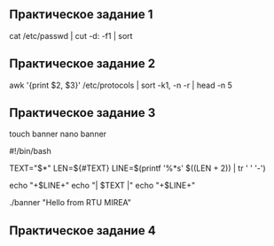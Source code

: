 Практическое задание 1
----------------------------

cat /etc/passwd | cut -d: -f1 | sort

Практическое задание 2
----------------------------

awk '{print $2, $3}' /etc/protocols | sort -k1, -n -r | head -n 5

Практическое задание 3
----------------------------

touch banner
nano banner

#!/bin/bash

TEXT="$*"
LEN=${#TEXT}
LINE=$(printf '%*s' $((LEN + 2)) | tr ' ' '-')

echo "+$LINE+"
echo "| $TEXT |"
echo "+$LINE+"

./banner "Hello from RTU MIREA"

Практическое задание 4
----------------------------

